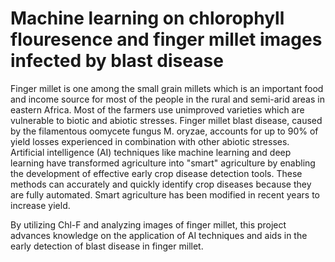 # Machine learning on chlorophyll flouresence and  finger millet images infected by blast disease

Finger millet is one among the small grain millets which is an important food and income source for most of the people in the rural and semi-arid areas in eastern Africa. Most of the farmers use unimproved varieties which are vulnerable to biotic and abiotic stresses. Finger millet blast disease, caused by the filamentous oomycete fungus M. oryzae, accounts for up to 90% of yield losses experienced in combination with other abiotic stresses. Artificial intelligence (AI) techniques like machine learning and deep learning have transformed agriculture into "smart" agriculture by enabling the development of effective early crop disease detection tools. These methods can accurately and quickly identify crop diseases because they are fully automated. Smart agriculture has been modified in recent years to increase yield.

By utilizing Chl-F and analyzing images of finger millet, this project advances knowledge on the application of AI techniques and aids in the early detection of blast disease in finger millet.
